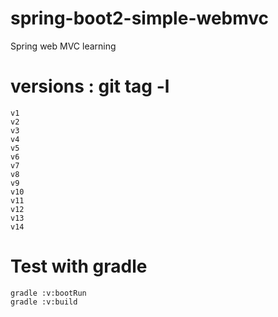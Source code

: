 # spring-boot2-simple-webmvc

Spring web MVC learning

# versions : git tag -l

    v1
    v2
    v3
    v4
    v5
    v6
    v7
    v8
    v9
    v10
    v11
    v12
    v13
    v14

# Test with gradle

    gradle :v:bootRun
    gradle :v:build
